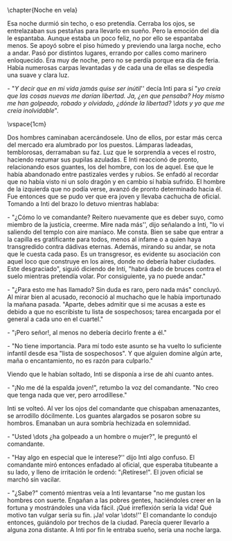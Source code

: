 \chapter{Noche en vela}

Esa noche durmió sin techo, o eso pretendía. Cerraba los ojos, se entrelazaban sus pestañas para llevarlo en sueño. Pero la emoción del día le espantaba. Aunque estaba un poco feliz, no por ello se espantaba menos. Se apoyó sobre el piso húmedo y previendo una larga noche, echo a andar. Pasó por distintos lugares, errando por calles como marinero enloquecido. Era muy de noche, pero no se perdía porque era día de feria. Había numerosas carpas levantadas y de cada una de ellas se despedía una suave y clara luz.

\- "*Y decir que en mi vida jamás quise ser inútil*'' decía Inti para sí "*yo creía que las cosas nuevas me darían libertad. Ja, ¿en que pensaba? Hoy mismo me han golpeado, robado y olvidado, ¿dónde la libertad? \dots y yo que me creía inolvidable*".

\vspace{1cm}

Dos hombres caminaban acercándosele. Uno de ellos, por estar más cerca del mercado era alumbrado por los puestos. Lámparas ladeadas, temblorosas, derramaban su faz. Luz que le sorprendía a veces el rostro, haciendo rezumar sus pupilas azuladas. E Inti reaccionó de pronto, relacionando esos guantes, los del hombre, con los de aquel. Ese que le había abandonado entre pastizales verdes y rubios. Se enfadó al recordar que no había visto ni un solo dragón y en cambio sí había sufrido. El hombre de la izquierda que no podía verse, avanzó de pronto determinado hacia él. Fue entonces que se pudo ver que era joven y llevaba cachucha de oficial. Tomando a Inti del brazo lo detuvo mientras hablaba:

\- "¿Cómo lo ve comandante? Reitero nuevamente que es deber suyo, como miembro de la justicia, creerme. Mire nada más'', dijo señalando a Inti, "lo vi saliendo del templo con aire maníaco. Me consta. Bien se sabe que entrar a la capilla es gratificante para todos, menos al infame o a quien haya transgredido contra dádivas eternas. Además, mirando su andar, se nota que le cuesta cada paso. Es un transgresor, es evidente su asociación con aquel loco que construye en los aires, donde no debería haber ciudades. Este desgraciado", siguió diciendo de Inti, "habrá dado de bruces contra el suelo mientras pretendía volar. Por consiguiente, ya no puede andar."

\- "¿Para esto me has llamado? Sin duda es raro, pero nada más" concluyó. Al mirar bien al acusado, reconoció al muchacho que le había importunado la mañana pasada. "Aparte, debes admitir que si me acusas a este es debido a que no escribiste tu lista de sospechosos; tarea encargada por el general a cada uno en el cuartel."

\- "¡Pero señor!, al menos no debería decirlo frente a él."

\- "No tiene importancia. Para mí todo este asunto se ha vuelto lo suficiente infantil desde esa "lista de sospechosos". Y que alguien domine algún arte, maña o encantamiento, no es razón para culparlo."

Viendo que le habían soltado, Inti se disponía a irse de ahí cuanto antes.

\- "¡No me dé la espalda joven!", retumbo la voz del comandante. "No creo que tenga nada que ver, pero arrodíllese."

Inti se volteó. Al ver los ojos del comandante que chispaban amenazantes, se arrodillo dócilmente. Los guantes alargados se posaron sobre su hombros. Emanaban un aura sombría hechizada en solemnidad.

\- "Usted \dots ¿ha golpeado a un hombre o mujer?", le preguntó el comandante.

\- "Hay algo en especial que le interese?'' dijo Inti algo confuso. El comandante miró entonces enfadado al oficial, que esperaba titubeante a su lado, y lleno de irritación le ordenó: "¡Retírese!". El joven oficial se marchó sin vacilar.

\- "¿Sabe?" comentó mientras veía a Inti levantarse "no me gustan los hombres con suerte. Engañan a las pobres gentes, haciéndoles creer en la fortuna y mostrándoles una vida fácil. ¡Qué irreflexión sería la vida! Qué motivo tan vulgar sería su fin. ¡Ja! volar \dots!'' El comandante lo condujo entonces, guiándolo por trechos de la ciudad. Parecía querer llevarlo a alguna zona distante. A Inti por fin le entraba sueño, sería una noche larga.
